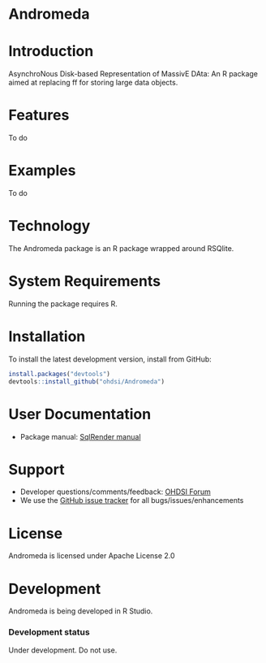 Andromeda
=========

Introduction
============

AsynchroNous Disk-based Representation of MassivE DAta: An R package aimed at replacing ff for storing large data objects.

Features
========
To do

Examples
========
To do

Technology
==========
The Andromeda package is an R package wrapped around RSQlite.

System Requirements
===================
Running the package requires R.

Installation
=============
  
To install the latest development version, install from GitHub:

```r
install.packages("devtools")
devtools::install_github("ohdsi/Andromeda")
```

User Documentation
==================
* Package manual: [SqlRender manual](https://ohdsi.github.io/Andromeda/reference/index.html) 

Support
=======
* Developer questions/comments/feedback: <a href="http://forums.ohdsi.org/c/developers">OHDSI Forum</a>
* We use the <a href="https://github.com/OHDSI/Andromeda/issues">GitHub issue tracker</a> for all bugs/issues/enhancements

License
=======
Andromeda is licensed under Apache License 2.0

Development
===========
Andromeda is being developed in R Studio.

### Development status

Under development. Do not use.

